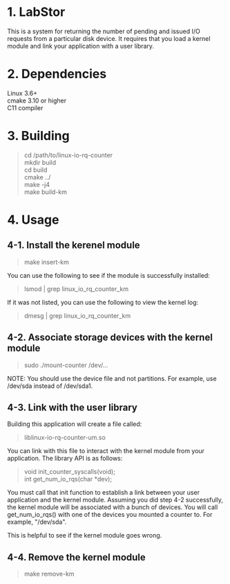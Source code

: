 
# 1. LabStor

This is a system for returning the number of pending and issued I/O
requests from a particular disk device. It requires that you load a
kernel module and link your application with a user library.

# 2. Dependencies

Linux 3.6+  
cmake 3.10 or higher  
C11 compiler  

# 3. Building

> cd /path/to/linux-io-rq-counter  
> mkdir build  
> cd build  
> cmake ../  
> make -j4  
> make build-km  

# 4. Usage

## 4-1. Install the kerenel module

> make insert-km  

You can use the following to see if the module is successfully installed:  
> lsmod | grep linux_io_rq_counter_km  

If it was not listed, you can use the following to view the kernel log:  
> dmesg | grep linux_io_rq_counter_km  

## 4-2. Associate storage devices with the kernel module

> sudo ./mount-counter /dev/...  

NOTE: You should use the device file and not partitions. For
example, use /dev/sda instead of /dev/sda1.  

## 4-3. Link with the user library

Building this application will create a file called:

> liblinux-io-rq-counter-um.so

You can link with this file to interact with the kernel module from
your application. The library API is as follows:

> void init_counter_syscalls(void);  
> int get_num_io_rqs(char *dev);  

You must call that init function to establish a link between your user
application and the kernel module. Assuming you did step 4-2 successfully,
the kernel module will be associated with a bunch of devices. You will
call get_num_io_rqs() with one of the devices you mounted a counter to.
For example, "/dev/sda".

This is helpful to see if the kernel module goes wrong.

## 4-4. Remove the kernel module

> make remove-km  



